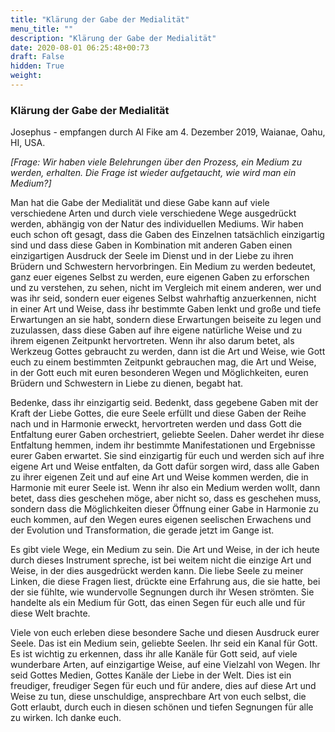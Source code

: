 ```yaml
---
title: "Klärung der Gabe der Medialität"
menu_title: ""
description: "Klärung der Gabe der Medialität"
date: 2020-08-01 06:25:48+00:73
draft: False
hidden: True
weight:
---
```

### Klärung der Gabe der Medialität

Josephus - empfangen durch Al Fike am 4. Dezember 2019, Waianae, Oahu, HI, USA.

*[Frage: Wir haben viele Belehrungen über den Prozess, ein Medium zu werden, erhalten. Die Frage ist wieder aufgetaucht, wie wird man ein Medium?]*

Man hat die Gabe der Medialität und diese Gabe kann auf viele verschiedene Arten und durch viele verschiedene Wege ausgedrückt werden, abhängig von der Natur des individuellen Mediums. Wir haben euch schon oft gesagt, dass die Gaben des Einzelnen tatsächlich einzigartig sind und dass diese Gaben in Kombination mit anderen Gaben einen einzigartigen Ausdruck der Seele im Dienst und in der Liebe zu ihren Brüdern und Schwestern hervorbringen. Ein Medium zu werden bedeutet, ganz euer eigenes Selbst zu werden, eure eigenen Gaben zu erforschen und zu verstehen, zu sehen, nicht im Vergleich mit einem anderen, wer und was ihr seid, sondern euer eigenes Selbst wahrhaftig anzuerkennen, nicht in einer Art und Weise, dass ihr bestimmte Gaben lenkt und große und tiefe Erwartungen an sie habt, sondern diese Erwartungen beiseite zu legen und zuzulassen, dass diese Gaben auf ihre eigene natürliche Weise und zu ihrem eigenen Zeitpunkt hervortreten. Wenn ihr also darum betet, als Werkzeug Gottes gebraucht zu werden, dann ist die Art und Weise, wie Gott euch zu einem bestimmten Zeitpunkt gebrauchen mag, die Art und Weise, in der Gott euch mit euren besonderen Wegen und Möglichkeiten, euren Brüdern und Schwestern in Liebe zu dienen, begabt hat.

Bedenke, dass ihr einzigartig seid. Bedenkt, dass gegebene Gaben mit der Kraft der Liebe Gottes, die eure Seele erfüllt und diese Gaben der Reihe nach und in Harmonie erweckt, hervortreten werden und dass Gott die Entfaltung eurer Gaben orchestriert, geliebte Seelen. Daher werdet ihr diese Entfaltung hemmen, indem ihr bestimmte Manifestationen und Ergebnisse eurer Gaben erwartet. Sie sind einzigartig für euch und werden sich auf ihre eigene Art und Weise entfalten, da Gott dafür sorgen wird, dass alle Gaben zu ihrer eigenen Zeit und auf eine Art und Weise kommen werden, die in Harmonie mit eurer Seele ist. Wenn ihr also ein Medium werden wollt, dann betet, dass dies geschehen möge, aber nicht so, dass es geschehen muss, sondern dass die Möglichkeiten dieser Öffnung einer Gabe in Harmonie zu euch kommen, auf den Wegen eures eigenen seelischen Erwachens und der Evolution und Transformation, die gerade jetzt im Gange ist.

Es gibt viele Wege, ein Medium zu sein. Die Art und Weise, in der ich heute durch dieses Instrument spreche, ist bei weitem nicht die einzige Art und Weise, in der dies ausgedrückt werden kann. Die liebe Seele zu meiner Linken, die diese Fragen liest, drückte eine Erfahrung aus, die sie hatte, bei der sie fühlte, wie wundervolle Segnungen durch ihr Wesen strömten. Sie handelte als ein Medium für Gott, das einen Segen für euch alle und für diese Welt brachte.

Viele von euch erleben diese besondere Sache und diesen Ausdruck eurer Seele. Das ist ein Medium sein, geliebte Seelen. Ihr seid ein Kanal für Gott. Es ist wichtig zu erkennen, dass ihr alle Kanäle für Gott seid, auf viele wunderbare Arten, auf einzigartige Weise, auf eine Vielzahl von Wegen. Ihr seid Gottes Medien, Gottes Kanäle der Liebe in der Welt. Dies ist ein freudiger, freudiger Segen für euch und für andere, dies auf diese Art und Weise zu tun, diese unschuldige, ansprechbare Art von euch selbst, die Gott erlaubt, durch euch in diesen schönen und tiefen Segnungen für alle zu wirken. Ich danke euch.
